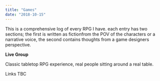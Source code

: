 ```yaml
---
title: "Games"
date: "2018-10-15"
---
```


This is a comprehensive log of every RPG I have. each entry has two sections; the first is written as fictionfrom the POV of the characters or a narrative voice, the second contains thoughts from a game designers perspective.  


**Live Group**

Classic tabletop RPG experience, real people sitting around a real table.  

Links TBC